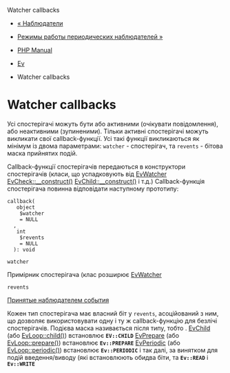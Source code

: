Watcher callbacks

-   [« Наблюдатели](ev.watchers.html)
    
-   [Режимы работы периодических наблюдателей »](ev.periodic-modes.html)
    
-   [PHP Manual](index.html)
    
-   [Ev](book.ev.html)
    
-   Watcher callbacks
    

# Watcher callbacks

Усі спостерігачі можуть бути або активними (очікувати повідомлення), або неактивними (зупиненими). Тільки активні спостерігачі можуть викликати свої callback-функції. Усі такі функції викликаються як мінімум із двома параметрами: `watcher` - спостерігач, та `revents` - бітова маска прийнятих подій.

Callback-функції спостерігачів передаються в конструктори спостерігачів (класи, що успадковують від [EvWatcher](class.evwatcher.html) [EvCheck::\_\_construct()](evcheck.construct.html) [EvChild::\_\_construct()](evchild.construct.html) і т.д.) Callback-функція спостерігача повинна відповідати наступному прототипу:

```methodsynopsis
callback(
   object
    $watcher
    = NULL
  , 
   int
    $revents
    = NULL
  ): void
```

`watcher`

Примірник спостерігача (клас розширює [EvWatcher](class.evwatcher.html)

`revents`

[Принятые наблюдателем события](class.ev.html#ev.constants.watcher-revents)

Кожен тип спостерігача має власний біт у `revents`, асоційований з ним, що дозволяє використовувати одну і ту ж callback-функцію для безлічі спостерігачів. Подієва маска називається після типу, тобто . [EvChild](class.evchild.html) (або [EvLoop::child()](evloop.child.html)) встановлює **`EV::CHILD`** [EvPrepare](class.evprepare.html) (або [EvLoop::prepare()](evloop.prepare.html)) встановлює **`Ev::PREPARE`** [EvPeriodic](class.evperiodic.html) (або [EvLoop::periodic()](evloop.periodic.html)) встановлює **`Ev::PERIODIC`** і так далі, за винятком для подій введення/виводу (які встановлюють обидва біти, та **`Ev::READ`** і **`Ev::WRITE`**